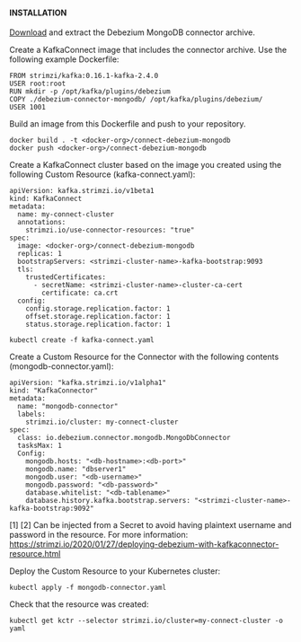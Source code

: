 #### INSTALLATION

[Download](https://repo1.maven.org/maven2/io/debezium/debezium-connector-mongodb/1.1.0.Final/debezium-connector-mongodb-1.1.0.Final-plugin.tar.gz) and extract the Debezium MongoDB connector archive.
 
Create a KafkaConnect image that includes the connector archive. Use the following example Dockerfile:

```
FROM strimzi/kafka:0.16.1-kafka-2.4.0
USER root:root
RUN mkdir -p /opt/kafka/plugins/debezium
COPY ./debezium-connector-mongodb/ /opt/kafka/plugins/debezium/
USER 1001
```

Build an image from this Dockerfile and push to your repository.

```
docker build . -t <docker-org>/connect-debezium-mongodb
docker push <docker-org>/connect-debezium-mongodb
```

Create a KafkaConnect cluster based on the image you created using the following Custom Resource (kafka-connect.yaml):

```
apiVersion: kafka.strimzi.io/v1beta1
kind: KafkaConnect
metadata:
  name: my-connect-cluster
  annotations:
    strimzi.io/use-connector-resources: "true"
spec:
  image: <docker-org>/connect-debezium-mongodb
  replicas: 1
  bootstrapServers: <strimzi-cluster-name>-kafka-bootstrap:9093
  tls:
    trustedCertificates:
      - secretName: <strimzi-cluster-name>-cluster-ca-cert
        certificate: ca.crt
  config:
    config.storage.replication.factor: 1
    offset.storage.replication.factor: 1
    status.storage.replication.factor: 1
 
kubectl create -f kafka-connect.yaml
```

Create a Custom Resource for the Connector with the following contents (mongodb-connector.yaml):

```
apiVersion: "kafka.strimzi.io/v1alpha1"
kind: "KafkaConnector"
metadata:
  name: "mongodb-connector"
  labels:
    strimzi.io/cluster: my-connect-cluster
spec:
  class: io.debezium.connector.mongodb.MongoDbConnector
  tasksMax: 1
  Config:
    mongodb.hosts: "<db-hostname>:<db-port>"
    mongodb.name: "dbserver1"
    mongodb.user: "<db-username>"
    mongodb.password: "<db-password>"
    database.whitelist: "<db-tablename>"
    database.history.kafka.bootstrap.servers: "<strimzi-cluster-name>-kafka-bootstrap:9092"
```

[1] [2] Can be injected from a Secret to avoid having plaintext username and password in the resource. For more information: <https://strimzi.io/2020/01/27/deploying-debezium-with-kafkaconnector-resource.html>

Deploy the Custom Resource to your Kubernetes cluster:
```
kubectl apply -f mongodb-connector.yaml
```

Check that the resource was created:
```
kubectl get kctr --selector strimzi.io/cluster=my-connect-cluster -o yaml
```
